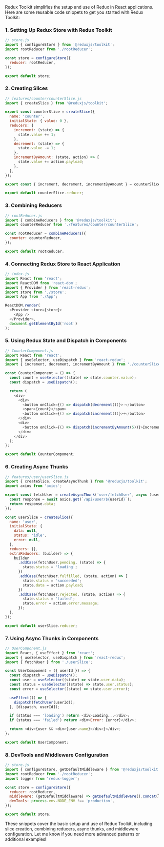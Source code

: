 Redux Toolkit simplifies the setup and use of Redux in React applications. Here are some reusable code snippets to get you started with Redux Toolkit:

### 1. **Setting Up Redux Store with Redux Toolkit**
```javascript
// store.js
import { configureStore } from '@reduxjs/toolkit';
import rootReducer from './rootReducer';

const store = configureStore({
  reducer: rootReducer,
});

export default store;
```

### 2. **Creating Slices**
```javascript
// features/counter/counterSlice.js
import { createSlice } from '@reduxjs/toolkit';

export const counterSlice = createSlice({
  name: 'counter',
  initialState: { value: 0 },
  reducers: {
    increment: (state) => {
      state.value += 1;
    },
    decrement: (state) => {
      state.value -= 1;
    },
    incrementByAmount: (state, action) => {
      state.value += action.payload;
    },
  },
});

export const { increment, decrement, incrementByAmount } = counterSlice.actions;

export default counterSlice.reducer;
```

### 3. **Combining Reducers**
```javascript
// rootReducer.js
import { combineReducers } from '@reduxjs/toolkit';
import counterReducer from './features/counter/counterSlice';

const rootReducer = combineReducers({
  counter: counterReducer,
});

export default rootReducer;
```

### 4. **Connecting Redux Store to React Application**
```javascript
// index.js
import React from 'react';
import ReactDOM from 'react-dom';
import { Provider } from 'react-redux';
import store from './store';
import App from './App';

ReactDOM.render(
  <Provider store={store}>
    <App />
  </Provider>,
  document.getElementById('root')
);
```

### 5. **Using Redux State and Dispatch in Components**
```javascript
// CounterComponent.js
import React from 'react';
import { useSelector, useDispatch } from 'react-redux';
import { increment, decrement, incrementByAmount } from './counterSlice';

const CounterComponent = () => {
  const count = useSelector((state) => state.counter.value);
  const dispatch = useDispatch();

  return (
    <div>
      <div>
        <button onClick={() => dispatch(decrement())}>-</button>
        <span>{count}</span>
        <button onClick={() => dispatch(increment())}>+</button>
      </div>
      <div>
        <button onClick={() => dispatch(incrementByAmount(5))}>Increment by 5</button>
      </div>
    </div>
  );
};

export default CounterComponent;
```

### 6. **Creating Async Thunks**
```javascript
// features/user/userSlice.js
import { createSlice, createAsyncThunk } from '@reduxjs/toolkit';
import axios from 'axios';

export const fetchUser = createAsyncThunk('user/fetchUser', async (userId) => {
  const response = await axios.get(`/api/user/${userId}`);
  return response.data;
});

const userSlice = createSlice({
  name: 'user',
  initialState: {
    data: null,
    status: 'idle',
    error: null,
  },
  reducers: {},
  extraReducers: (builder) => {
    builder
      .addCase(fetchUser.pending, (state) => {
        state.status = 'loading';
      })
      .addCase(fetchUser.fulfilled, (state, action) => {
        state.status = 'succeeded';
        state.data = action.payload;
      })
      .addCase(fetchUser.rejected, (state, action) => {
        state.status = 'failed';
        state.error = action.error.message;
      });
  },
});

export default userSlice.reducer;
```

### 7. **Using Async Thunks in Components**
```javascript
// UserComponent.js
import React, { useEffect } from 'react';
import { useSelector, useDispatch } from 'react-redux';
import { fetchUser } from './userSlice';

const UserComponent = ({ userId }) => {
  const dispatch = useDispatch();
  const user = useSelector((state) => state.user.data);
  const status = useSelector((state) => state.user.status);
  const error = useSelector((state) => state.user.error);

  useEffect(() => {
    dispatch(fetchUser(userId));
  }, [dispatch, userId]);

  if (status === 'loading') return <div>Loading...</div>;
  if (status === 'failed') return <div>Error: {error}</div>;

  return <div>{user && <div>{user.name}</div>}</div>;
};

export default UserComponent;
```

### 8. **DevTools and Middleware Configuration**
```javascript
// store.js
import { configureStore, getDefaultMiddleware } from '@reduxjs/toolkit';
import rootReducer from './rootReducer';
import logger from 'redux-logger';

const store = configureStore({
  reducer: rootReducer,
  middleware: (getDefaultMiddleware) => getDefaultMiddleware().concat(logger),
  devTools: process.env.NODE_ENV !== 'production',
});

export default store;
```

These snippets cover the basic setup and use of Redux Toolkit, including slice creation, combining reducers, async thunks, and middleware configuration. Let me know if you need more advanced patterns or additional examples!